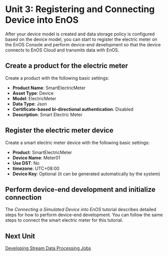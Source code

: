 # Unit 3: Registering and Connecting Device into EnOS

After your device model is created and data storage policy is configured based on the device model, you can start to register the electric meter on the EnOS Console and perform device-end development so that the device connects to EnOS Cloud and transmits data with EnOS.

## Create a product for the electric meter

Create a product with the following basic settings:

- **Product Name**: SmartElectricMeter
- **Asset Type**: Device
- **Model**: ElectricMeter
- **Data Type**: Json
- **Certificate-based bi-directional authentication**: Disabled
- **Description**: Smart Electric Meter

## Register the electric meter device

Create a smart electric meter device with the following basic settings:

- **Product**: SmartElectricMeter
- **Device Name**: Meter01
- **Use DST**: No
- **timezone**: UTC+08:00
- **Device Key**: Optional (it can be generated automatically by the system)

## Perform device-end development and initialize connection

The *Connecting a Simulated Device into EnOS* tutorial describes detailed steps for how to perform device-end development. You can follow the same steps to connect the smart electric meter for this tutorial.

## Next Unit

[Developing Stream Data Processing Jobs](developing_streams)

<!--end-->